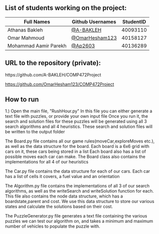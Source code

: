 <h2> List of students working on the project:</h2>

| Full Names    |  Github Usernames | StudentID |
| ------------- | ------------- | ------------- |
| Athanas Bakleh    |[@A-BAKLEH](https://github.com/A-BAKLEH)| 40093110 |
| Omar Mahmoud   |[@OmarHesham123](https://github.com/OmarHesham123)| 40158127 |
| Mohammad Aamir Parekh   |[@Ap2603](https://github.com/Ap2603)| 40136289 |

<h2> URL to the repository (private):</h2>
https://github.com/A-BAKLEH/COMP472Project  

https://github.com/OmarHesham123/COMP472Project

<h2> How to run </h2>
1.) Open the main file, "RushHour.py"
In this file you can either generate a text file with puzzles, or provide your own input file
Once you run it, the search and solution files for these puzzles will be generated using all 3 search algorithms and all 4 heuristics.
These search and solution files will be written to the output folder

The Board.py file contains all our game rules(moveCar,exploreMoves etc.), as well as the data structure for the board.
Each board is a 6x6 grid with cars on it, these cars being stored in a list
Each board also has a list of possible moves each car can make.
The Board class also contains the implementations for all 4 of our heuristics

The Car.py file contains the data structure for each of our cars.
Each car has a list of cells it covers, a fuel value and an orientation

The Algorithm.py file contains the implementations of all 3 of our search algorithms, as well as the writeSearch and writeSolution function for each.
This file also contains the node data structure, which has a boardstate,parent and cost. We use this data structure to store our various states and calculate the solutions based on their cost.

The PuzzleGenerator.py file generates a text file containing the various puzzles we can test our algorithm on, and takes a minimum and maximum number of vehicles to populate the puzzle with.
